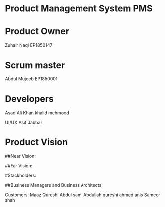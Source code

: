 # Product Management System PMS

# Product Owner 
Zuhair Naqi EP1850147

# Scrum master 
Abdul Mujeeb EP1850001

# Developers 
Asad Ali Khan
khalid mehmood

UI/UX 
Asif Jabbar

# Product Vision

##Near Vision:


##Far Vision:


#Stackholders:

##Business Managers and Business Architects;




Customers:
Maaz Qureshi
Abdul sami
Abdullah qureshi
ahmed anis
Sameer shah
